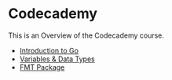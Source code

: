 # Codecademy 

This is an Overview of the Codecademy course.

- [Introduction to Go](https://github.com/KodeyThomas/BackendDev/tree/master/06-GoLang/Phase_1/Introduction.md)
- [Variables & Data Types](https://github.com/KodeyThomas/BackendDev/blob/master/06-GoLang/Phase_1/Variables%26Types.md)
- [FMT Package](https://github.com/KodeyThomas/BackendDev/tree/master/06-GoLang/Phase1/FMT_Package.md)